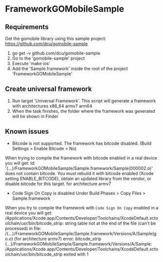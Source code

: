 # FrameworkGOMobileSample

## Requirements
Get the gomobile library using this sample project: https://github.com/dcu/gomobile-sample

1. go get -v github.com/dcu/gomobile-sample
2. Go to the 'gomobile-sample' project
3. Execute 'make ios'
4. Add the 'Sample.framework' inside the root of the project 'FrameworkGOMobileSample'

## Create universal framework
1. Run target 'Universal Framework'. This script will generate a framework with architectures x86_64 armv7 arm64
2. When the task finishes, the folder where the framework was generated will be shown in Finder

## Known issues
* Bitcode is not supported. The framework has bitcode disabled. (Build Settings > Enable Bitcode > No)

When trying to compile the framework with bitcode enabled in a real device you will get:
ld: '{...}/FrameworkGOMobileSample/Sample.framework/Sample(000002.o)' does not contain bitcode. You must rebuild it with bitcode enabled (Xcode setting ENABLE_BITCODE), obtain an updated library from the vendor, or disable bitcode for this target. for architecture armv7

* Code Sign On Copy is disabled
Under Build Phases > Copy Files > Sample.framework

When you try to compile the framework with `Code Sign On Copy` enabled in a real device you will get:
/Applications/Xcode.app/Contents/Developer/Toolchains/XcodeDefault.xctoolchain/usr/bin/bitcode_strip: string table not at the end of the file (can't be processed) in file: /{...}/FrameworkGOMobileSample/Sample.framework/Versions/A/Sample(go.o) (for architecture armv7)
error: bitcode_strip {...}/FrameworkGOMobileSample/Sample.framework/Versions/A/Sample: /Applications/Xcode.app/Contents/Developer/Toolchains/XcodeDefault.xctoolchain/usr/bin/bitcode_strip exited with 1